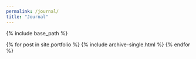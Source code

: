 ```yaml
---
permalink: /journal/
title: "Journal"
---
```



{% include base_path %}


{% for post in site.portfolio %}
  {% include archive-single.html %}
{% endfor %}
